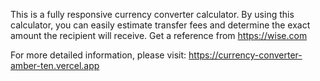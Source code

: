 This is a fully responsive currency converter calculator. By using this calculator, you can easily estimate transfer fees and determine the exact amount the recipient will receive. Get a reference from https://wise.com

For more detailed information, please visit: https://currency-converter-amber-ten.vercel.app
